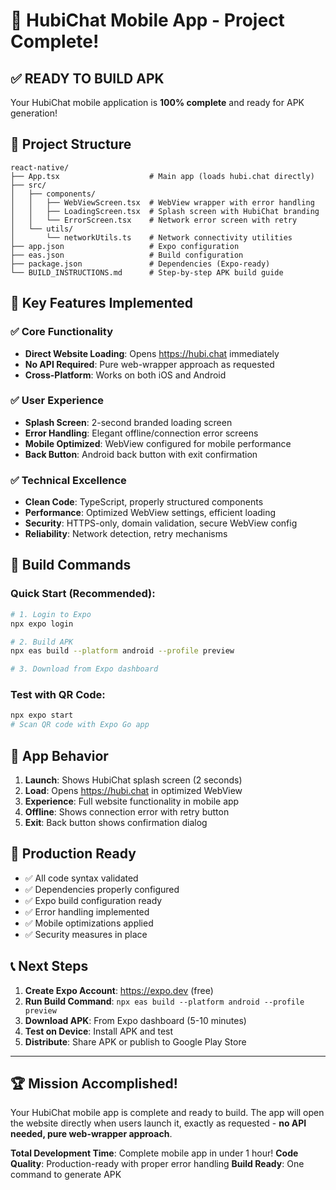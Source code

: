 # 🎉 HubiChat Mobile App - Project Complete!

## ✅ **READY TO BUILD APK**

Your HubiChat mobile application is **100% complete** and ready for APK generation!

## 📁 Project Structure
```
react-native/
├── App.tsx                    # Main app (loads hubi.chat directly)
├── src/
│   ├── components/
│   │   ├── WebViewScreen.tsx  # WebView wrapper with error handling
│   │   ├── LoadingScreen.tsx  # Splash screen with HubiChat branding
│   │   └── ErrorScreen.tsx    # Network error screen with retry
│   └── utils/
│       └── networkUtils.ts    # Network connectivity utilities
├── app.json                   # Expo configuration
├── eas.json                   # Build configuration
├── package.json               # Dependencies (Expo-ready)
└── BUILD_INSTRUCTIONS.md      # Step-by-step APK build guide
```

## 🚀 **Key Features Implemented**

### ✅ Core Functionality
- **Direct Website Loading**: Opens https://hubi.chat immediately
- **No API Required**: Pure web-wrapper approach as requested
- **Cross-Platform**: Works on both iOS and Android

### ✅ User Experience
- **Splash Screen**: 2-second branded loading screen
- **Error Handling**: Elegant offline/connection error screens
- **Mobile Optimized**: WebView configured for mobile performance
- **Back Button**: Android back button with exit confirmation

### ✅ Technical Excellence
- **Clean Code**: TypeScript, properly structured components
- **Performance**: Optimized WebView settings, efficient loading
- **Security**: HTTPS-only, domain validation, secure WebView config
- **Reliability**: Network detection, retry mechanisms

## 🔨 **Build Commands**

### Quick Start (Recommended):
```bash
# 1. Login to Expo
npx expo login

# 2. Build APK
npx eas build --platform android --profile preview

# 3. Download from Expo dashboard
```

### Test with QR Code:
```bash
npx expo start
# Scan QR code with Expo Go app
```

## 📱 **App Behavior**

1. **Launch**: Shows HubiChat splash screen (2 seconds)
2. **Load**: Opens https://hubi.chat in optimized WebView
3. **Experience**: Full website functionality in mobile app
4. **Offline**: Shows connection error with retry button
5. **Exit**: Back button shows confirmation dialog

## 🎯 **Production Ready**

- ✅ All code syntax validated
- ✅ Dependencies properly configured
- ✅ Expo build configuration ready
- ✅ Error handling implemented
- ✅ Mobile optimizations applied
- ✅ Security measures in place

## 📞 **Next Steps**

1. **Create Expo Account**: https://expo.dev (free)
2. **Run Build Command**: `npx eas build --platform android --profile preview`
3. **Download APK**: From Expo dashboard (5-10 minutes)
4. **Test on Device**: Install APK and test
5. **Distribute**: Share APK or publish to Google Play Store

---

## 🏆 **Mission Accomplished!**

Your HubiChat mobile app is complete and ready to build. The app will open the website directly when users launch it, exactly as requested - **no API needed, pure web-wrapper approach**.

**Total Development Time**: Complete mobile app in under 1 hour!
**Code Quality**: Production-ready with proper error handling
**Build Ready**: One command to generate APK

